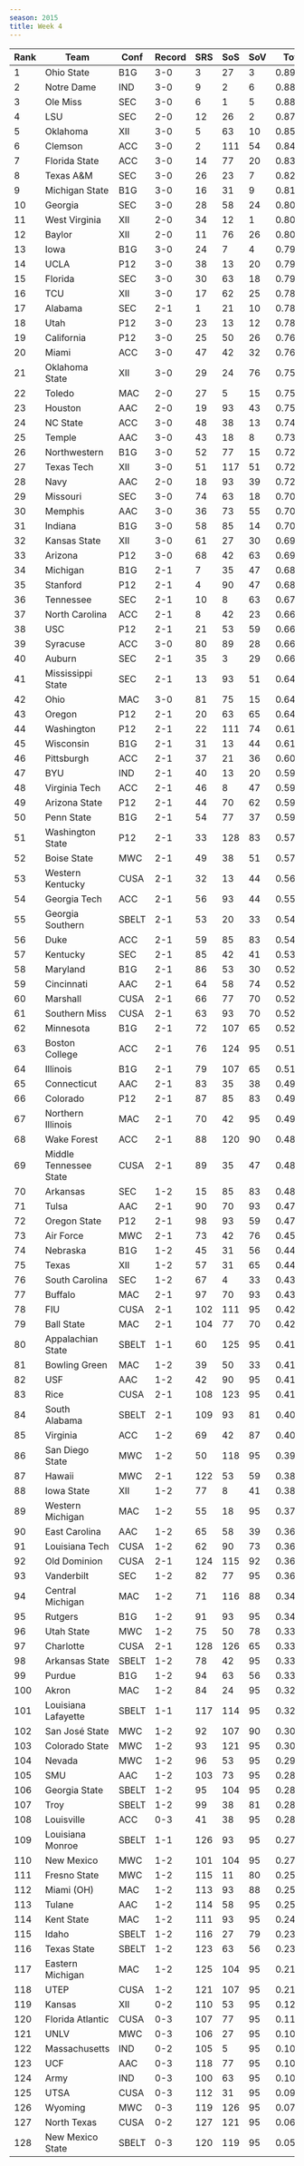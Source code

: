 ```yaml
---
season: 2015
title: Week 4
---
```

<table class="display"><thead><tr><th>Rank</th><th>Team</th><th>Conf</th><th>Record</th><th>SRS</th><th>SoS</th><th>SoV</th><th>Total</th></tr></thead><tbody>
<tr><td>1</td><td>Ohio State</td><td>B1G</td><td>3-0</td><td>3</td><td>27</td><td>3</td><td>0.89995</td></tr>
<tr><td>2</td><td>Notre Dame</td><td>IND</td><td>3-0</td><td>9</td><td>2</td><td>6</td><td>0.88691</td></tr>
<tr><td>3</td><td>Ole Miss</td><td>SEC</td><td>3-0</td><td>6</td><td>1</td><td>5</td><td>0.88158</td></tr>
<tr><td>4</td><td>LSU</td><td>SEC</td><td>2-0</td><td>12</td><td>26</td><td>2</td><td>0.87693</td></tr>
<tr><td>5</td><td>Oklahoma</td><td>XII</td><td>3-0</td><td>5</td><td>63</td><td>10</td><td>0.85315</td></tr>
<tr><td>6</td><td>Clemson</td><td>ACC</td><td>3-0</td><td>2</td><td>111</td><td>54</td><td>0.84567</td></tr>
<tr><td>7</td><td>Florida State</td><td>ACC</td><td>3-0</td><td>14</td><td>77</td><td>20</td><td>0.83566</td></tr>
<tr><td>8</td><td>Texas A&M</td><td>SEC</td><td>3-0</td><td>26</td><td>23</td><td>7</td><td>0.82307</td></tr>
<tr><td>9</td><td>Michigan State</td><td>B1G</td><td>3-0</td><td>16</td><td>31</td><td>9</td><td>0.81937</td></tr>
<tr><td>10</td><td>Georgia</td><td>SEC</td><td>3-0</td><td>28</td><td>58</td><td>24</td><td>0.80461</td></tr>
<tr><td>11</td><td>West Virginia</td><td>XII</td><td>2-0</td><td>34</td><td>12</td><td>1</td><td>0.80293</td></tr>
<tr><td>12</td><td>Baylor</td><td>XII</td><td>2-0</td><td>11</td><td>76</td><td>26</td><td>0.80120</td></tr>
<tr><td>13</td><td>Iowa</td><td>B1G</td><td>3-0</td><td>24</td><td>7</td><td>4</td><td>0.79559</td></tr>
<tr><td>14</td><td>UCLA</td><td>P12</td><td>3-0</td><td>38</td><td>13</td><td>20</td><td>0.79549</td></tr>
<tr><td>15</td><td>Florida</td><td>SEC</td><td>3-0</td><td>30</td><td>63</td><td>18</td><td>0.79033</td></tr>
<tr><td>16</td><td>TCU</td><td>XII</td><td>3-0</td><td>17</td><td>62</td><td>25</td><td>0.78880</td></tr>
<tr><td>17</td><td>Alabama</td><td>SEC</td><td>2-1</td><td>1</td><td>21</td><td>10</td><td>0.78798</td></tr>
<tr><td>18</td><td>Utah</td><td>P12</td><td>3-0</td><td>23</td><td>13</td><td>12</td><td>0.78189</td></tr>
<tr><td>19</td><td>California</td><td>P12</td><td>3-0</td><td>25</td><td>50</td><td>26</td><td>0.76854</td></tr>
<tr><td>20</td><td>Miami</td><td>ACC</td><td>3-0</td><td>47</td><td>42</td><td>32</td><td>0.76330</td></tr>
<tr><td>21</td><td>Oklahoma State</td><td>XII</td><td>3-0</td><td>29</td><td>24</td><td>76</td><td>0.75594</td></tr>
<tr><td>22</td><td>Toledo</td><td>MAC</td><td>2-0</td><td>27</td><td>5</td><td>15</td><td>0.75524</td></tr>
<tr><td>23</td><td>Houston</td><td>AAC</td><td>2-0</td><td>19</td><td>93</td><td>43</td><td>0.75230</td></tr>
<tr><td>24</td><td>NC State</td><td>ACC</td><td>3-0</td><td>48</td><td>38</td><td>13</td><td>0.74459</td></tr>
<tr><td>25</td><td>Temple</td><td>AAC</td><td>3-0</td><td>43</td><td>18</td><td>8</td><td>0.73588</td></tr>
<tr><td>26</td><td>Northwestern</td><td>B1G</td><td>3-0</td><td>52</td><td>77</td><td>15</td><td>0.72832</td></tr>
<tr><td>27</td><td>Texas Tech</td><td>XII</td><td>3-0</td><td>51</td><td>117</td><td>51</td><td>0.72060</td></tr>
<tr><td>28</td><td>Navy</td><td>AAC</td><td>2-0</td><td>18</td><td>93</td><td>39</td><td>0.72033</td></tr>
<tr><td>29</td><td>Missouri</td><td>SEC</td><td>3-0</td><td>74</td><td>63</td><td>18</td><td>0.70839</td></tr>
<tr><td>30</td><td>Memphis</td><td>AAC</td><td>3-0</td><td>36</td><td>73</td><td>55</td><td>0.70643</td></tr>
<tr><td>31</td><td>Indiana</td><td>B1G</td><td>3-0</td><td>58</td><td>85</td><td>14</td><td>0.70515</td></tr>
<tr><td>32</td><td>Kansas State</td><td>XII</td><td>3-0</td><td>61</td><td>27</td><td>30</td><td>0.69705</td></tr>
<tr><td>33</td><td>Arizona</td><td>P12</td><td>3-0</td><td>68</td><td>42</td><td>63</td><td>0.69668</td></tr>
<tr><td>34</td><td>Michigan</td><td>B1G</td><td>2-1</td><td>7</td><td>35</td><td>47</td><td>0.68686</td></tr>
<tr><td>35</td><td>Stanford</td><td>P12</td><td>2-1</td><td>4</td><td>90</td><td>47</td><td>0.68520</td></tr>
<tr><td>36</td><td>Tennessee</td><td>SEC</td><td>2-1</td><td>10</td><td>8</td><td>63</td><td>0.67714</td></tr>
<tr><td>37</td><td>North Carolina</td><td>ACC</td><td>2-1</td><td>8</td><td>42</td><td>23</td><td>0.66801</td></tr>
<tr><td>38</td><td>USC</td><td>P12</td><td>2-1</td><td>21</td><td>53</td><td>59</td><td>0.66712</td></tr>
<tr><td>39</td><td>Syracuse</td><td>ACC</td><td>3-0</td><td>80</td><td>89</td><td>28</td><td>0.66553</td></tr>
<tr><td>40</td><td>Auburn</td><td>SEC</td><td>2-1</td><td>35</td><td>3</td><td>29</td><td>0.66050</td></tr>
<tr><td>41</td><td>Mississippi State</td><td>SEC</td><td>2-1</td><td>13</td><td>93</td><td>51</td><td>0.64514</td></tr>
<tr><td>42</td><td>Ohio</td><td>MAC</td><td>3-0</td><td>81</td><td>75</td><td>15</td><td>0.64345</td></tr>
<tr><td>43</td><td>Oregon</td><td>P12</td><td>2-1</td><td>20</td><td>63</td><td>65</td><td>0.64188</td></tr>
<tr><td>44</td><td>Washington</td><td>P12</td><td>2-1</td><td>22</td><td>111</td><td>74</td><td>0.61458</td></tr>
<tr><td>45</td><td>Wisconsin</td><td>B1G</td><td>2-1</td><td>31</td><td>13</td><td>44</td><td>0.61305</td></tr>
<tr><td>46</td><td>Pittsburgh</td><td>ACC</td><td>2-1</td><td>37</td><td>21</td><td>36</td><td>0.60473</td></tr>
<tr><td>47</td><td>BYU</td><td>IND</td><td>2-1</td><td>40</td><td>13</td><td>20</td><td>0.59670</td></tr>
<tr><td>48</td><td>Virginia Tech</td><td>ACC</td><td>2-1</td><td>46</td><td>8</td><td>47</td><td>0.59626</td></tr>
<tr><td>49</td><td>Arizona State</td><td>P12</td><td>2-1</td><td>44</td><td>70</td><td>62</td><td>0.59429</td></tr>
<tr><td>50</td><td>Penn State</td><td>B1G</td><td>2-1</td><td>54</td><td>77</td><td>37</td><td>0.59211</td></tr>
<tr><td>51</td><td>Washington State</td><td>P12</td><td>2-1</td><td>33</td><td>128</td><td>83</td><td>0.57390</td></tr>
<tr><td>52</td><td>Boise State</td><td>MWC</td><td>2-1</td><td>49</td><td>38</td><td>51</td><td>0.57238</td></tr>
<tr><td>53</td><td>Western Kentucky</td><td>CUSA</td><td>2-1</td><td>32</td><td>13</td><td>44</td><td>0.56371</td></tr>
<tr><td>54</td><td>Georgia Tech</td><td>ACC</td><td>2-1</td><td>56</td><td>93</td><td>44</td><td>0.55496</td></tr>
<tr><td>55</td><td>Georgia Southern</td><td>SBELT</td><td>2-1</td><td>53</td><td>20</td><td>33</td><td>0.54695</td></tr>
<tr><td>56</td><td>Duke</td><td>ACC</td><td>2-1</td><td>59</td><td>85</td><td>83</td><td>0.54060</td></tr>
<tr><td>57</td><td>Kentucky</td><td>SEC</td><td>2-1</td><td>85</td><td>42</td><td>41</td><td>0.53131</td></tr>
<tr><td>58</td><td>Maryland</td><td>B1G</td><td>2-1</td><td>86</td><td>53</td><td>30</td><td>0.52765</td></tr>
<tr><td>59</td><td>Cincinnati</td><td>AAC</td><td>2-1</td><td>64</td><td>58</td><td>74</td><td>0.52660</td></tr>
<tr><td>60</td><td>Marshall</td><td>CUSA</td><td>2-1</td><td>66</td><td>77</td><td>70</td><td>0.52507</td></tr>
<tr><td>61</td><td>Southern Miss</td><td>CUSA</td><td>2-1</td><td>63</td><td>93</td><td>70</td><td>0.52243</td></tr>
<tr><td>62</td><td>Minnesota</td><td>B1G</td><td>2-1</td><td>72</td><td>107</td><td>65</td><td>0.52083</td></tr>
<tr><td>63</td><td>Boston College</td><td>ACC</td><td>2-1</td><td>76</td><td>124</td><td>95</td><td>0.51175</td></tr>
<tr><td>64</td><td>Illinois</td><td>B1G</td><td>2-1</td><td>79</td><td>107</td><td>65</td><td>0.51113</td></tr>
<tr><td>65</td><td>Connecticut</td><td>AAC</td><td>2-1</td><td>83</td><td>35</td><td>38</td><td>0.49990</td></tr>
<tr><td>66</td><td>Colorado</td><td>P12</td><td>2-1</td><td>87</td><td>85</td><td>83</td><td>0.49932</td></tr>
<tr><td>67</td><td>Northern Illinois</td><td>MAC</td><td>2-1</td><td>70</td><td>42</td><td>95</td><td>0.49776</td></tr>
<tr><td>68</td><td>Wake Forest</td><td>ACC</td><td>2-1</td><td>88</td><td>120</td><td>90</td><td>0.48940</td></tr>
<tr><td>69</td><td>Middle Tennessee State</td><td>CUSA</td><td>2-1</td><td>89</td><td>35</td><td>47</td><td>0.48792</td></tr>
<tr><td>70</td><td>Arkansas</td><td>SEC</td><td>1-2</td><td>15</td><td>85</td><td>83</td><td>0.48708</td></tr>
<tr><td>71</td><td>Tulsa</td><td>AAC</td><td>2-1</td><td>90</td><td>70</td><td>93</td><td>0.47308</td></tr>
<tr><td>72</td><td>Oregon State</td><td>P12</td><td>2-1</td><td>98</td><td>93</td><td>59</td><td>0.47276</td></tr>
<tr><td>73</td><td>Air Force</td><td>MWC</td><td>2-1</td><td>73</td><td>42</td><td>76</td><td>0.45079</td></tr>
<tr><td>74</td><td>Nebraska</td><td>B1G</td><td>1-2</td><td>45</td><td>31</td><td>56</td><td>0.44833</td></tr>
<tr><td>75</td><td>Texas</td><td>XII</td><td>1-2</td><td>57</td><td>31</td><td>65</td><td>0.44190</td></tr>
<tr><td>76</td><td>South Carolina</td><td>SEC</td><td>1-2</td><td>67</td><td>4</td><td>33</td><td>0.43485</td></tr>
<tr><td>77</td><td>Buffalo</td><td>MAC</td><td>2-1</td><td>97</td><td>70</td><td>93</td><td>0.43459</td></tr>
<tr><td>78</td><td>FIU</td><td>CUSA</td><td>2-1</td><td>102</td><td>111</td><td>95</td><td>0.42475</td></tr>
<tr><td>79</td><td>Ball State</td><td>MAC</td><td>2-1</td><td>104</td><td>77</td><td>70</td><td>0.42172</td></tr>
<tr><td>80</td><td>Appalachian State</td><td>SBELT</td><td>1-1</td><td>60</td><td>125</td><td>95</td><td>0.41968</td></tr>
<tr><td>81</td><td>Bowling Green</td><td>MAC</td><td>1-2</td><td>39</td><td>50</td><td>33</td><td>0.41770</td></tr>
<tr><td>82</td><td>USF</td><td>AAC</td><td>1-2</td><td>42</td><td>90</td><td>95</td><td>0.41248</td></tr>
<tr><td>83</td><td>Rice</td><td>CUSA</td><td>2-1</td><td>108</td><td>123</td><td>95</td><td>0.41197</td></tr>
<tr><td>84</td><td>South Alabama</td><td>SBELT</td><td>2-1</td><td>109</td><td>93</td><td>81</td><td>0.40670</td></tr>
<tr><td>85</td><td>Virginia</td><td>ACC</td><td>1-2</td><td>69</td><td>42</td><td>87</td><td>0.40087</td></tr>
<tr><td>86</td><td>San Diego State</td><td>MWC</td><td>1-2</td><td>50</td><td>118</td><td>95</td><td>0.39405</td></tr>
<tr><td>87</td><td>Hawaii</td><td>MWC</td><td>2-1</td><td>122</td><td>53</td><td>59</td><td>0.38982</td></tr>
<tr><td>88</td><td>Iowa State</td><td>XII</td><td>1-2</td><td>77</td><td>8</td><td>41</td><td>0.38083</td></tr>
<tr><td>89</td><td>Western Michigan</td><td>MAC</td><td>1-2</td><td>55</td><td>18</td><td>95</td><td>0.37357</td></tr>
<tr><td>90</td><td>East Carolina</td><td>AAC</td><td>1-2</td><td>65</td><td>58</td><td>39</td><td>0.36835</td></tr>
<tr><td>91</td><td>Louisiana Tech</td><td>CUSA</td><td>1-2</td><td>62</td><td>90</td><td>73</td><td>0.36834</td></tr>
<tr><td>92</td><td>Old Dominion</td><td>CUSA</td><td>2-1</td><td>124</td><td>115</td><td>92</td><td>0.36797</td></tr>
<tr><td>93</td><td>Vanderbilt</td><td>SEC</td><td>1-2</td><td>82</td><td>77</td><td>95</td><td>0.36748</td></tr>
<tr><td>94</td><td>Central Michigan</td><td>MAC</td><td>1-2</td><td>71</td><td>116</td><td>88</td><td>0.34555</td></tr>
<tr><td>95</td><td>Rutgers</td><td>B1G</td><td>1-2</td><td>91</td><td>93</td><td>95</td><td>0.34501</td></tr>
<tr><td>96</td><td>Utah State</td><td>MWC</td><td>1-2</td><td>75</td><td>50</td><td>78</td><td>0.33901</td></tr>
<tr><td>97</td><td>Charlotte</td><td>CUSA</td><td>2-1</td><td>128</td><td>126</td><td>65</td><td>0.33890</td></tr>
<tr><td>98</td><td>Arkansas State</td><td>SBELT</td><td>1-2</td><td>78</td><td>42</td><td>95</td><td>0.33635</td></tr>
<tr><td>99</td><td>Purdue</td><td>B1G</td><td>1-2</td><td>94</td><td>63</td><td>56</td><td>0.33118</td></tr>
<tr><td>100</td><td>Akron</td><td>MAC</td><td>1-2</td><td>84</td><td>24</td><td>95</td><td>0.32986</td></tr>
<tr><td>101</td><td>Louisiana Lafayette</td><td>SBELT</td><td>1-1</td><td>117</td><td>114</td><td>95</td><td>0.32407</td></tr>
<tr><td>102</td><td>San José State</td><td>MWC</td><td>1-2</td><td>92</td><td>107</td><td>90</td><td>0.30770</td></tr>
<tr><td>103</td><td>Colorado State</td><td>MWC</td><td>1-2</td><td>93</td><td>121</td><td>95</td><td>0.30065</td></tr>
<tr><td>104</td><td>Nevada</td><td>MWC</td><td>1-2</td><td>96</td><td>53</td><td>95</td><td>0.29235</td></tr>
<tr><td>105</td><td>SMU</td><td>AAC</td><td>1-2</td><td>103</td><td>73</td><td>95</td><td>0.28804</td></tr>
<tr><td>106</td><td>Georgia State</td><td>SBELT</td><td>1-2</td><td>95</td><td>104</td><td>95</td><td>0.28632</td></tr>
<tr><td>107</td><td>Troy</td><td>SBELT</td><td>1-2</td><td>99</td><td>38</td><td>81</td><td>0.28623</td></tr>
<tr><td>108</td><td>Louisville</td><td>ACC</td><td>0-3</td><td>41</td><td>38</td><td>95</td><td>0.28233</td></tr>
<tr><td>109</td><td>Louisiana Monroe</td><td>SBELT</td><td>1-1</td><td>126</td><td>93</td><td>95</td><td>0.27857</td></tr>
<tr><td>110</td><td>New Mexico</td><td>MWC</td><td>1-2</td><td>101</td><td>104</td><td>95</td><td>0.27611</td></tr>
<tr><td>111</td><td>Fresno State</td><td>MWC</td><td>1-2</td><td>115</td><td>11</td><td>80</td><td>0.25752</td></tr>
<tr><td>112</td><td>Miami (OH)</td><td>MAC</td><td>1-2</td><td>113</td><td>93</td><td>88</td><td>0.25335</td></tr>
<tr><td>113</td><td>Tulane</td><td>AAC</td><td>1-2</td><td>114</td><td>58</td><td>95</td><td>0.25109</td></tr>
<tr><td>114</td><td>Kent State</td><td>MAC</td><td>1-2</td><td>111</td><td>93</td><td>95</td><td>0.24437</td></tr>
<tr><td>115</td><td>Idaho</td><td>SBELT</td><td>1-2</td><td>116</td><td>27</td><td>79</td><td>0.23459</td></tr>
<tr><td>116</td><td>Texas State</td><td>SBELT</td><td>1-2</td><td>123</td><td>63</td><td>56</td><td>0.23418</td></tr>
<tr><td>117</td><td>Eastern Michigan</td><td>MAC</td><td>1-2</td><td>125</td><td>104</td><td>95</td><td>0.21438</td></tr>
<tr><td>118</td><td>UTEP</td><td>CUSA</td><td>1-2</td><td>121</td><td>107</td><td>95</td><td>0.21033</td></tr>
<tr><td>119</td><td>Kansas</td><td>XII</td><td>0-2</td><td>110</td><td>53</td><td>95</td><td>0.12525</td></tr>
<tr><td>120</td><td>Florida Atlantic</td><td>CUSA</td><td>0-3</td><td>107</td><td>77</td><td>95</td><td>0.11887</td></tr>
<tr><td>121</td><td>UNLV</td><td>MWC</td><td>0-3</td><td>106</td><td>27</td><td>95</td><td>0.10769</td></tr>
<tr><td>122</td><td>Massachusetts</td><td>IND</td><td>0-2</td><td>105</td><td>5</td><td>95</td><td>0.10758</td></tr>
<tr><td>123</td><td>UCF</td><td>AAC</td><td>0-3</td><td>118</td><td>77</td><td>95</td><td>0.10398</td></tr>
<tr><td>124</td><td>Army</td><td>IND</td><td>0-3</td><td>100</td><td>63</td><td>95</td><td>0.10256</td></tr>
<tr><td>125</td><td>UTSA</td><td>CUSA</td><td>0-3</td><td>112</td><td>31</td><td>95</td><td>0.09467</td></tr>
<tr><td>126</td><td>Wyoming</td><td>MWC</td><td>0-3</td><td>119</td><td>126</td><td>95</td><td>0.07177</td></tr>
<tr><td>127</td><td>North Texas</td><td>CUSA</td><td>0-2</td><td>127</td><td>121</td><td>95</td><td>0.06715</td></tr>
<tr><td>128</td><td>New Mexico State</td><td>SBELT</td><td>0-3</td><td>120</td><td>119</td><td>95</td><td>0.05991</td></tr>
</tbody></table>
